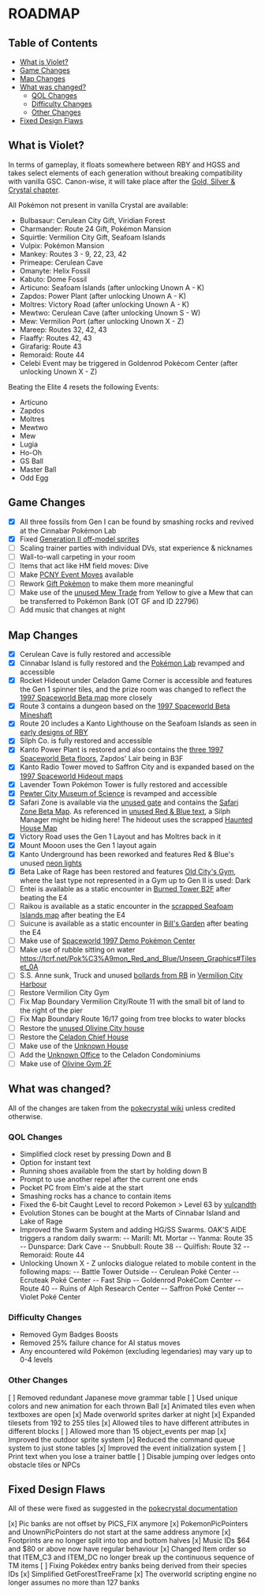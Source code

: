 # ROADMAP

## Table of Contents

- [What is Violet?](#what-is-violet)
- [Game Changes](#game-changes)
- [Map Changes](#map-changes)
- [What was changed?](#what-was-changed)
  - [QOL Changes](#qol-changes)
  - [Difficulty Changes](#difficulty-changes)
  - [Other Changes](#other-changes)
- [Fixed Design Flaws](#fixed-design-flaws)

## What is Violet?

In terms of gameplay, it floats somewhere between RBY and HGSS and takes select elements of each generation without breaking compatibility with vanilla GSC. Canon-wise, it will take place after the [Gold, Silver & Crystal chapter](https://bulbapedia.bulbagarden.net/wiki/Gold,_Silver_%26_Crystal_chapter_(Adventures)).

All Pokémon not present in vanilla Crystal are available:
* Bulbasaur: Cerulean City Gift, Viridian Forest
* Charmander: Route 24 Gift, Pokémon Mansion
* Squirtle: Vermilion City Gift, Seafoam Islands
* Vulpix: Pokémon Mansion
* Mankey: Routes 3 - 9, 22, 23, 42
* Primeape: Cerulean Cave
* Omanyte: Helix Fossil
* Kabuto: Dome Fossil
* Articuno: Seafoam Islands (after unlocking Unown A - K)
* Zapdos: Power Plant (after unlocking Unown A - K)
* Moltres: Victory Road (after unlocking Unown A - K)
* Mewtwo: Cerulean Cave (after unlocking Unown S - W)
* Mew: Vermilion Port (after unlocking Unown X - Z)
* Mareep: Routes 32, 42, 43
* Flaaffy: Routes 42, 43
* Girafarig: Route 43
* Remoraid: Route 44
* Celebi Event may be triggered in Goldenrod Pokécom Center (after unlocking Unown X - Z)

Beating the Elite 4 resets the following Events:
* Articuno
* Zapdos
* Moltres
* Mewtwo
* Mew
* Lugia
* Ho-Oh
* GS Ball
* Master Ball
* Odd Egg

## Game Changes
- [x] All three fossils from Gen I can be found by smashing rocks and revived at the Cinnabar Pokémon Lab
- [x] Fixed [Generation II off-model sprites](https://bulbapedia.bulbagarden.net/wiki/User:Vuvuzela2010/Sprite_Errors#Generation_II)
- [ ] Scaling trainer parties with individual DVs, stat experience & nicknames
- [ ] Wall-to-wall carpeting in your room
- [ ] Items that act like HM field moves: Dive
- [ ] Make [PCNY Event Moves](https://bulbapedia.bulbagarden.net/wiki/List_of_PCNY_event_Pok%C3%A9mon_distributions_(Generation_II)) available
- [ ] Rework [Gift Pokémon](https://bulbapedia.bulbagarden.net/wiki/Gift_Pok%C3%A9mon#Generation_II) to make them more meaningful
- [ ] Make use of the [unused Mew Trade](https://tcrf.net/Pok%C3%A9mon_Yellow/pl#Unused_Trade_Data) from Yellow to give a Mew that can be transferred to Pokémon Bank (OT GF and ID 22796)
- [ ] Add music that changes at night

## Map Changes

- [x] Cerulean Cave is fully restored and accessible
- [x] Cinnabar Island is fully restored and the [Pokémon Lab](https://tcrf.net/Pok%C3%A9mon_Gold_and_Silver/Unused_Maps#Cinnabar_Pok%C3%A9mon_Lab) revamped and accessible
- [x] Rocket Hideout under Celadon Game Corner is accessible and features the Gen 1 spinner tiles, and the prize room was changed to reflect the [1997 Spaceworld Beta map](https://tcrf.net/Proto:Pok%C3%A9mon_Gold_and_Silver/Spaceworld_1997_Demo/Maps#Celadon_Game_Corner) more closely
- [x] Route 3 contains a dungeon based on the [1997 Spaceworld Beta Mineshaft](https://tcrf.net/Proto:Pok%C3%A9mon_Gold_and_Silver/Spaceworld_1997_Demo/Maps#Mineshaft)
- [x] Route 20 includes a Kanto Lighthouse on the Seafoam Islands as seen in [early designs of RBY](https://tcrf.net/Development:Pok%C3%A9mon_Red_and_Blue/Unused_Maps#Exteriors_2)
- [x] Silph Co. is fully restored and accessible
- [x] Kanto Power Plant is restored and also contains the [three 1997 Spaceworld Beta floors](https://tcrf.net/Proto:Pok%C3%A9mon_Gold_and_Silver/Spaceworld_1997_Demo/Maps#Power_Plant), Zapdos' Lair being in B3F
- [x] Kanto Radio Tower moved to Saffron City and is expanded based on the [1997 Spaceworld Hideout maps](https://tcrf.net/Proto:Pok%C3%A9mon_Gold_and_Silver/Spaceworld_1997_Demo/Maps#Hideout)
- [x] Lavender Town Pokémon Tower is fully restored and accessible
- [x] [Pewter City Museum of Science](https://tcrf.net/Pok%C3%A9mon_Gold_and_Silver/Unused_Maps#Pewter_City_Museum) is revamped and accessible
- [x] Safari Zone is available via the [unused gate](https://tcrf.net/Pok%C3%A9mon_Gold_and_Silver/Unused_Maps#Safari_Zone_Gate) and contains the [Safari Zone Beta Map](https://tcrf.net/Pok%C3%A9mon_Gold_and_Silver/Unused_Maps#Safari_Zone). As referenced in [unused Red & Blue text](https://tcrf.net/Pok%C3%A9mon_Red_and_Blue/Unused_Text#Safari_Zone), a Silph Manager might be hiding here! The hideout uses the scrapped [Haunted House Map](https://tcrf.net/Pok%C3%A9mon_Gold_and_Silver/Unused_Maps#Haunted_House)
- [x] Victory Road uses the Gen 1 Layout and has Moltres back in it
- [x] Mount Mooon uses the Gen 1 layout again
- [x] Kanto Underground has been reworked and features Red & Blue's unused [neon lights](https://tcrf.net/Pok%C3%A9mon_Red_and_Blue/Unseen_Graphics#Tileset_12)
- [x] Beta Lake of Rage has been restored and features [Old City's Gym](https://tcrf.net/Development:Pok%C3%A9mon_Gold_and_Silver/Unused_Maps/Interiors#Old_City.27s_Gym), where the last type not represented in a Gym up to Gen II is used: Dark
- [ ] Entei is available as a static encounter in [Burned Tower B2F](https://tcrf.net/Pok%C3%A9mon_Gold_and_Silver/Unused_Maps#Burned_Tower) after beating the E4
- [ ] Raikou is available as a static encounter in the [scrapped Seafoam Islands map](https://tcrf.net/Development:Pok%C3%A9mon_Red_and_Blue/Unused_Maps#Seafoam_Islands) after beating the E4
- [ ] Suicune is available as a static encounter in [Bill's Garden](https://tcrf.net/Development:Pok%C3%A9mon_Red_and_Blue/Unused_Maps#Garden) after beating the E4
- [ ] Make use of [Spaceworld 1997 Demo Pokémon Center](https://tcrf.net/Proto:Pok%C3%A9mon_Gold_and_Silver/Spaceworld_1997_Demo/Maps#Time_Capsule)
- [ ] Make use of rubble sitting on water https://tcrf.net/Pok%C3%A9mon_Red_and_Blue/Unseen_Graphics#Tileset_0A
- [ ] S.S. Anne sunk, Truck and unused [bollards from RB](https://tcrf.net/Pok%C3%A9mon_Red_and_Blue/Unseen_Graphics#Tileset_04) in [Vermilion City Harbour](https://tcrf.net/Pok%C3%A9mon_Red_and_Blue/Unseen_Graphics#Vermilion_City_Harbor)
- [ ] Restore Vermilion City Gym
- [ ] Fix Map Boundary Vermilion City/Route 11 with the small bit of land to the right of the pier
- [ ] Fix Map Boundary Route 16/17 going from tree blocks to water blocks
- [ ] Restore the [unused Olivine City house](https://tcrf.net/Pok%C3%A9mon_Gold_and_Silver/Unused_Maps#Olivine_House)
- [ ] Restore the [Celadon Chief House](https://tcrf.net/Pok%C3%A9mon_Gold_and_Silver/Unused_Maps#Celadon_House)
- [ ] Make use of the [Unknown House](https://tcrf.net/Pok%C3%A9mon_Gold_and_Silver/Unused_Maps#Unknown_House)
- [ ] Add the [Unknown Office](https://tcrf.net/Pok%C3%A9mon_Gold_and_Silver/Unused_Maps#Unknown_Office) to the Celadon Condominiums
- [ ] Make use of [Olivine Gym 2F](https://tcrf.net/Pok%C3%A9mon_Gold_and_Silver/Unused_Maps#Olivine_Gym_2F)

## What was changed?

All of the changes are taken from the [pokecrystal wiki](https://github.com/pret/pokecrystal/wiki/Tutorials) unless credited otherwise.

### QOL Changes

- Simplified clock reset by pressing Down and B
- Option for instant text
- Running shoes available from the start by holding down B
- Prompt to use another repel after the current one ends
- Pocket PC from Elm's aide at the start
- Smashing rocks has a chance to contain items
- Fixed the 6-bit Caught Level to record Pokemon > Level 63 by [vulcandth](https://github.com/thegsproj/pokegscrystal/pull/8/commits)
- Evolution Stones can be bought at the Marts of Cinnabar Island and Lake of Rage
- Improved the Swarm System and adding HG/SS Swarms. OAK'S AIDE triggers a random daily swarm:
  -- Marill: Mt. Mortar
  -- Yanma: Route 35
  -- Dunsparce: Dark Cave
  -- Snubbull: Route 38
  -- Quilfish: Route 32
  -- Remoraid: Route 44
- Unlocking Unown X - Z unlocks dialogue related to mobile content in the following maps:
  -- Battle Tower Outside
  -- Cerulean Poké Center
  -- Ecruteak Poké Center
  -- Fast Ship
  -- Goldenrod PokéCom Center
  -- Route 40
  -- Ruins of Alph Research Center
  -- Saffron Poké Center
  -- Violet Poké Center

### Difficulty Changes
- Removed Gym Badges Boosts
- Removed 25% failure chance for AI status moves
- Any encountered wild Pokémon (excluding legendaries) may vary up to 0-4 levels

### Other Changes
[ ] Removed redundant Japanese move grammar table
[ ] Used unique colors and new animation for each thrown Ball
[x] Animated tiles even when textboxes are open
[x] Made overworld sprites darker at night
[x] Expanded tilesets from 192 to 255 tiles
[x] Allowed tiles to have different attributes in different blocks
[ ] Allowed more than 15 object_events per map
[x] Improved the outdoor sprite system
[x] Reduced the command queue system to just stone tables
[x] Improved the event initialization system
[ ] Print text when you lose a trainer battle
[ ] Disable jumping over ledges onto obstacle tiles or NPCs

## Fixed Design Flaws

All of these were fixed as suggested in the [pokecrystal documentation](https://pret.github.io/pokecrystal/design_flaws.html)

[x] Pic banks are not offset by PICS_FIX anymore
[x] PokemonPicPointers and UnownPicPointers do not start at the same address anymore
[x] Footprints are no longer split into top and bottom halves
[x] Music IDs $64 and $80 or above now have regular behaviour
[x] Changed Item order so that ITEM_C3 and ITEM_DC no longer break up the continuous sequence of TM items
[ ] Fixing Pokédex entry banks being derived from their species IDs
[x] Simplified GetForestTreeFrame
[x] The overworld scripting engine no longer assumes no more than 127 banks